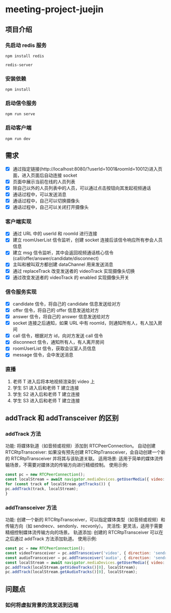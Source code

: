 # meeting-project-juejin

## 项目介绍

### 先启动 redis 服务

```shell
npm install redis

redis-server
```

### 安装依赖

```shell
npm install
```

### 启动信令服务

```shell
npm run serve
```

### 启动客户端

```shell
npm run dev
```

## 需求

- [x] 通过指定链接(http://localhost:8080/?userId=1001&roomId=10012)进入页面，进入页面后自动连接 socket
- [x] 页面中展示当前在线的人员列表
- [x] 除自己以外的人员列表中的人员，可以通过点击按钮向其发起视频通话
- [x] 通话过程中，可以发送消息
- [x] 通话过程中，自己可以切换摄像头
- [x] 通话过程中，自己可以关闭打开摄像头

### 客户端实现

- [x] 通过 URL 中的 userId 和 roomId 进行连接
- [x] 建立 roomUserList 信令监听，创建 socket 连接后该信令响应所有参会人员信息
- [x] 建立 msg 信令监听，其中会返回视频通话核心信令(call/offer/answer/candidate/disconnect)
- [x] 主叫和被叫双方都创建 dataChannel 用来发送消息
- [x] 通过 replaceTrack 改变发送者的 videoTrack 实现摄像头切换
- [x] 通过改变发送者的 videoTrack 的 enabled 实现摄像头开关

### 信令服务实现

- [x] candidate 信令，将自己的 candidate 信息发送给对方
- [x] offer 信令，将自己的 offer 信息发送给对方
- [x] answer 信令，将自己的 answer 信息发送给对方
- [x] socket 连接之后通知，如果 URL 中有 roomId，则通知所有人，有人加入房间
- [x] call 信令，根据对方 id，向对方发送 call 信令
- [x] disconnect 信令，通知所有人，有人离开房间
- [x] roomUserList 信令，获取会议室人员信息
- [x] message 信令，会中发送消息

### 直播
1. 老师 T 进入后将本地视频渲染到 video 上
2. 学生 S1 进入后和老师 T 建立连接
3. 学生 S2 进入后和老师 T 建立连接
4. 学生 S3 进入后和老师 T 建立连接

## addTrack 和 addTransceiver 的区别
### addTrack 方法
功能: 将媒体轨道（如音频或视频）添加到 RTCPeerConnection。
自动创建 RTCRtpTransceiver: 如果没有预先创建 RTCRtpTransceiver，会自动创建一个新的 RTCRtpTransceiver 并将其与该轨道关联。
适用场景: 适用于简单的媒体流传输场景，不需要对媒体流的传输方向进行精细控制。
使用示例:
```js
const pc = new RTCPeerConnection();
const localStream = await navigator.mediaDevices.getUserMedia({ video: true, audio: true });
for (const track of localStream.getTracks()) {
pc.addTrack(track, localStream);
}
```
### addTransceiver 方法
功能: 创建一个新的 RTCRtpTransceiver，可以指定媒体类型（如音频或视频）和传输方向（如 sendrecv、sendonly、recvonly）。
灵活性: 更灵活，适用于需要精细控制媒体流传输方向的场景。
轨道添加: 创建的 RTCRtpTransceiver 可以在之后通过 addTrack 方法添加轨道。
使用示例:
```js
const pc = new RTCPeerConnection();
const videoTransceiver = pc.addTransceiver('video', { direction: 'sendrecv' });
const audioTransceiver = pc.addTransceiver('audio', { direction: 'sendrecv' });
const localStream = await navigator.mediaDevices.getUserMedia({ video: true, audio: true });
pc.addTrack(localStream.getVideoTracks()[0], localStream);
pc.addTrack(localStream.getAudioTracks()[0], localStream);
```

## 问题点
### 如何将虚拟背景的流发送到远端